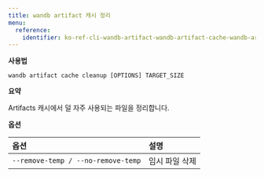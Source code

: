 ```yaml
---
title: wandb artifact 캐시 정리
menu:
  reference:
    identifier: ko-ref-cli-wandb-artifact-wandb-artifact-cache-wandb-artifact-cache-cleanup
---
```


**사용법**

`wandb artifact cache cleanup [OPTIONS] TARGET_SIZE`

**요약**

Artifacts 캐시에서 덜 자주 사용되는 파일을 정리합니다.

**옵션**

| **옵션** | **설명** |
| :--- | :--- |
| `--remove-temp / --no-remove-temp` | 임시 파일 삭제 |